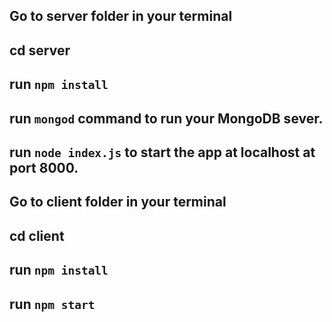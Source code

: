 ## Go to server folder in your terminal
## cd server
## run `npm install`
## run `mongod` command to run your MongoDB sever.
## run `node index.js` to start the app at localhost at port 8000.


## Go to client folder in your terminal
## cd client
## run `npm install`
## run `npm start`